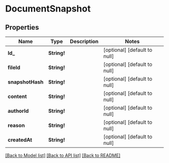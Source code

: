 # DocumentSnapshot

## Properties
Name | Type | Description | Notes
------------ | ------------- | ------------- | -------------
**Id_** | **String!** |  | [optional] [default to null]
**fileId** | **String!** |  | [optional] [default to null]
**snapshotHash** | **String!** |  | [optional] [default to null]
**content** | **String!** |  | [optional] [default to null]
**authorId** | **String!** |  | [optional] [default to null]
**reason** | **String!** |  | [optional] [default to null]
**createdAt** | **String!** |  | [optional] [default to null]

[[Back to Model list]](../README.md#documentation-for-models) [[Back to API list]](../README.md#documentation-for-api-endpoints) [[Back to README]](../README.md)


